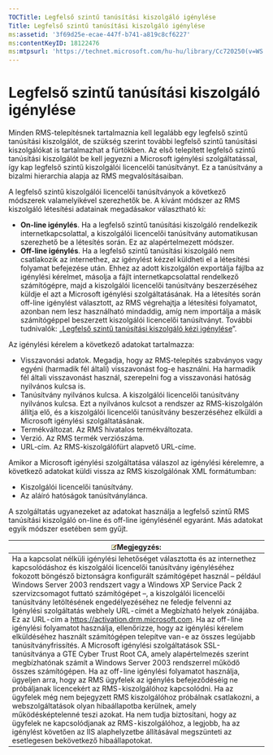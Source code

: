 ```yaml
---
TOCTitle: Legfelső szintű tanúsítási kiszolgáló igénylése
Title: Legfelső szintű tanúsítási kiszolgáló igénylése
ms:assetid: '3f69d25e-ecae-447f-b741-a819c8cf6227'
ms:contentKeyID: 18122476
ms:mtpsurl: 'https://technet.microsoft.com/hu-hu/library/Cc720250(v=WS.10)'
---
```


Legfelső szintű tanúsítási kiszolgáló igénylése
===============================================

Minden RMS-telepítésnek tartalmaznia kell legalább egy legfelső szintű tanúsítási kiszolgálót, de szükség szerint további legfelső szintű tanúsítási kiszolgálókat is tartalmazhat a fürtökben. Az első telepített legfelső szintű tanúsítási kiszolgálót be kell jegyezni a Microsoft igénylési szolgáltatással, így kap legfelső szintű kiszolgálói licencelői tanúsítványt. Ez a tanúsítvány a bizalmi hierarchia alapja az RMS megvalósításaiban.

A legfelső szintű kiszolgálói licencelői tanúsítványok a következő módszerek valamelyikével szerezhetők be. A kívánt módszer az RMS kiszolgáló létesítési adatainak megadásakor választható ki:

-   **On-line igénylés**. Ha a legfelső szintű tanúsítási kiszolgáló rendelkezik internetkapcsolattal, a kiszolgálói licencelői tanúsítvány automatikusan szerezhető be a létesítés során. Ez az alapértelmezett módszer.
-   **Off-line igénylés**. Ha a legfelső szintű tanúsítási kiszolgáló nem csatlakozik az internethez, az igénylést kézzel küldheti el a létesítési folyamat befejezése után. Ehhez az adott kiszolgálón exportálja fájlba az igénylési kérelmet, másolja a fájlt internetkapcsolattal rendelkező számítógépre, majd a kiszolgálói licencelői tanúsítvány beszerzéséhez küldje el azt a Microsoft igénylési szolgáltatásának. Ha a létesítés során off-line igénylést választott, az RMS végrehajtja a létesítési folyamatot, azonban nem lesz használható mindaddig, amíg nem importálja a másik számítógéppel beszerzett kiszolgálói licencelői tanúsítványt. További tudnivalók: „[Legfelső szintű tanúsítási kiszolgáló kézi igénylése](https://technet.microsoft.com/aecdebb5-b28b-4b58-937a-392bb6ce9643)”.

Az igénylési kérelem a következő adatokat tartalmazza:

-   Visszavonási adatok. Megadja, hogy az RMS-telepítés szabványos vagy egyéni (harmadik fél általi) visszavonást fog-e használni. Ha harmadik fél általi visszavonást használ, szerepelni fog a visszavonási hatóság nyilvános kulcsa is.
-   Tanúsítvány nyilvános kulcsa. A kiszolgálói licencelői tanúsítvány nyilvános kulcsa. Ezt a nyilvános kulcsot a rendszer az RMS-kiszolgálón állítja elő, és a kiszolgálói licencelői tanúsítvány beszerzéséhez elküldi a Microsoft igénylési szolgáltatásának.
-   Termékváltozat. Az RMS hivatalos termékváltozata.
-   Verzió. Az RMS termék verziószáma.
-   URL-cím. Az RMS-kiszolgálófürt alapvető URL-címe.

Amikor a Microsoft igénylési szolgáltatása válaszol az igénylési kérelemre, a következő adatokat küldi vissza az RMS kiszolgálónak XML formátumban:

-   Kiszolgálói licencelői tanúsítvány.
-   Az aláíró hatóságok tanúsítványlánca.

A szolgáltatás ugyanezeket az adatokat használja a legfelső szintű RMS tanúsítási kiszolgáló on-line és off-line igénylésénél egyaránt. Más adatokat egyik módszer esetében sem gyűjt.

| ![](images/Cc720250.note(WS.10).gif)Megjegyzés:                                                                                                                                                                                                                                                                                                                                                                                                                                                                                                                                                                                                                                                                                                                                                                                                                                                                                                                                                                                                                                                                                                                                                                                                                                                                                                                                                                                                                         |
|------------------------------------------------------------------------------------------------------------------------------------------------------------------------------------------------------------------------------------------------------------------------------------------------------------------------------------------------------------------------------------------------------------------------------------------------------------------------------------------------------------------------------------------------------------------------------------------------------------------------------------------------------------------------------------------------------------------------------------------------------------------------------------------------------------------------------------------------------------------------------------------------------------------------------------------------------------------------------------------------------------------------------------------------------------------------------------------------------------------------------------------------------------------------------------------------------------------------------------------------------------------------------------------------------------------------------------------------------------------------------------------------------------------------------------------------------------------------------------------------------|
| Ha a kapcsolat nélküli igénylési lehetőséget választotta és az internethez kapcsolódáshoz és kiszolgálói licencelői tanúsítvány igényléséhez fokozott böngésző biztonságra konfigurált számítógépet használ – például Windows Server 2003 rendszert vagy a Windows XP Service Pack 2 szervizcsomagot futtató számítógépet –, a kiszolgálói licencelői tanúsítvány letöltésének engedélyezéséhez ne feledje felvenni az Igénylési szolgáltatás webhely URL-címét a Megbízható helyek zónájába. Ez az URL-cím a https://activation.drm.microsoft.com. Ha az off-line igénylési folyamatot használja, ellenőrizze, hogy az igénylési kérelem elküldéséhez használt számítógépen telepítve van-e az összes legújabb tanúsítványfrissítés. A Microsoft igénylési szolgáltatások SSL-tanúsítványa a GTE Cyber Trust Root CA, amely alapértelmezés szerint megbízhatónak számít a Windows Server 2003 rendszerrel működő összes számítógépen. Ha az off-line igénylési folyamatot használja, ügyeljen arra, hogy az RMS ügyfelek az igénylés befejeződéséig ne próbáljanak licencekért az RMS-kiszolgálóhoz kapcsolódni. Ha az ügyfelek még nem bejegyzett RMS kiszolgálóhoz próbálnak csatlakozni, a webszolgáltatások olyan hibaállapotba kerülnek, amely működésképtelenné teszi azokat. Ha nem tudja biztosítani, hogy az ügyfelek ne kapcsolódjanak az RMS-kiszolgálóhoz, a legjobb, ha az igénylést követően az IIS alaphelyzetbe állításával megszünteti az esetlegesen bekövetkező hibaállapotokat. |
